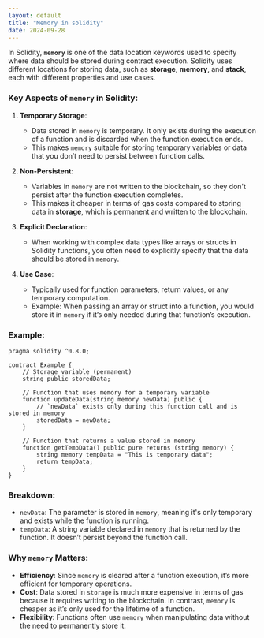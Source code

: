 ```yaml
---
layout: default
title: "Memory in solidity"
date: 2024-09-28
---
```


In Solidity, **`memory`** is one of the data location keywords used to specify where data should be stored during contract execution. Solidity uses different locations for storing data, such as **storage**, **memory**, and **stack**, each with different properties and use cases.

### Key Aspects of `memory` in Solidity:

1. **Temporary Storage**: 
   - Data stored in `memory` is temporary. It only exists during the execution of a function and is discarded when the function execution ends.
   - This makes `memory` suitable for storing temporary variables or data that you don’t need to persist between function calls.

2. **Non-Persistent**: 
   - Variables in `memory` are not written to the blockchain, so they don't persist after the function execution completes.
   - This makes it cheaper in terms of gas costs compared to storing data in **storage**, which is permanent and written to the blockchain.

3. **Explicit Declaration**:
   - When working with complex data types like arrays or structs in Solidity functions, you often need to explicitly specify that the data should be stored in `memory`.

4. **Use Case**:
   - Typically used for function parameters, return values, or any temporary computation.
   - Example: When passing an array or struct into a function, you would store it in `memory` if it’s only needed during that function’s execution.

### Example:

```solidity
pragma solidity ^0.8.0;

contract Example {
    // Storage variable (permanent)
    string public storedData;

    // Function that uses memory for a temporary variable
    function updateData(string memory newData) public {
        // `newData` exists only during this function call and is stored in memory
        storedData = newData;
    }

    // Function that returns a value stored in memory
    function getTempData() public pure returns (string memory) {
        string memory tempData = "This is temporary data";
        return tempData;
    }
}
```

### Breakdown:
- `newData`: The parameter is stored in `memory`, meaning it's only temporary and exists while the function is running.
- `tempData`: A string variable declared in `memory` that is returned by the function. It doesn’t persist beyond the function call.

### Why `memory` Matters:
- **Efficiency**: Since `memory` is cleared after a function execution, it’s more efficient for temporary operations.
- **Cost**: Data stored in `storage` is much more expensive in terms of gas because it requires writing to the blockchain. In contrast, `memory` is cheaper as it’s only used for the lifetime of a function.
- **Flexibility**: Functions often use `memory` when manipulating data without the need to permanently store it.
